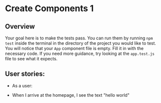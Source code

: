 # Create Components 1

## Overview
Your goal here is to make the tests pass. You can run them by running `npm test` inside the terminal in the directory of the project you would like to test. You will notice that your `App` component file is empty. Fill it in with the necessary code. If you need more guidance, try looking at the `app.test.js` file to see what it expects.

## User stories:
 * As a user:
  - When I arrive at the homepage, I see the text "hello world"
